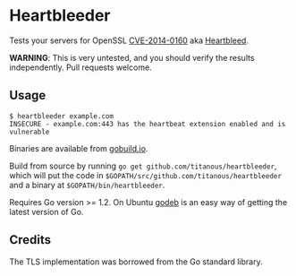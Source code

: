# Heartbleeder

Tests your servers for OpenSSL
[CVE-2014-0160](https://www.openssl.org/news/secadv_20140407.txt) aka
[Heartbleed](http://heartbleed.com/).

**WARNING**: This is very untested, and you should verify the results
independently. Pull requests welcome.

## Usage

```text
$ heartbleeder example.com
INSECURE - example.com:443 has the heartbeat extension enabled and is vulnerable
```

Binaries are available from
[gobuild.io](https://gobuild.io/download/github.com/titanous/heartbleeder).

Build from source by running `go get github.com/titanous/heartbleeder`, which
will put the code in `$GOPATH/src/github.com/titanous/heartbleeder` and a binary
at `$GOPATH/bin/heartbleeder`.

Requires Go version >= 1.2. On Ubuntu
[godeb](http://blog.labix.org/2013/06/15/in-flight-deb-packages-of-go) is an
easy way of getting the latest version of Go.

## Credits

The TLS implementation was borrowed from the Go standard library.
